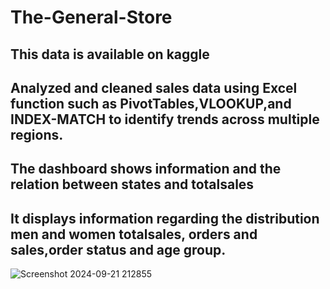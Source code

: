 # The-General-Store
## This data is available on kaggle
## Analyzed and cleaned sales data using Excel function such as PivotTables,VLOOKUP,and INDEX-MATCH to identify trends across multiple regions.
## The dashboard shows information and the relation between states and totalsales
## It displays information regarding the distribution men and women totalsales, orders and sales,order status and age group.

![Screenshot 2024-09-21 212855](https://github.com/user-attachments/assets/104dde79-4ac7-4d42-8490-76e79f146f18)
